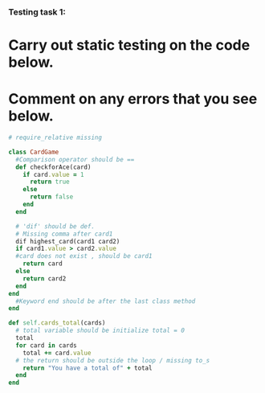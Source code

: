 ### Testing task 1:

# Carry out static testing on the code below.
# Comment on any errors that you see below.
```ruby
# require_relative missing

class CardGame
  #Comparison operator should be ==
  def checkforAce(card)
    if card.value = 1
      return true
    else
      return false
    end
  end

  # 'dif' should be def.
  # Missing comma after card1
  dif highest_card(card1 card2)
  if card1.value > card2.value
  #card does not exist , should be card1
    return card
  else
    return card2
  end
end
  #Keyword end should be after the last class method
end

def self.cards_total(cards)
  # total variable should be initialize total = 0
  total
  for card in cards
    total += card.value
  # the return should be outside the loop / missing to_s
    return "You have a total of" + total
  end
end
```
